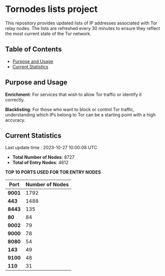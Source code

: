 # Tornodes lists project

This repository provides updated lists of IP addresses associated with Tor relay nodes. The lists are refreshed every 30 minutes to ensure they reflect the most current state of the Tor network.

## Table of Contents

- [Purpose and Usage](#purpose-and-usage)
- [Current Statistics](#current-statistics)


## Purpose and Usage

**Enrichment**: For services that wish to allow Tor traffic or identify it correctly.

**Blacklisting**: For those who want to block or control Tor traffic, understanding which IPs belong to Tor can be a starting point with a high accuracy.

## Current Statistics

Last update time : 2023-10-27 10:00:08 UTC

- **Total Number of Nodes**: 8727
- **Total of Entry Nodes**: 4612

**TOP 10 PORTS USED FOR TOR ENTRY NODES**

| **Port** | **Number of Nodes** |
|------|-----------------|
| **9001**   | 1792  |
| **443**   | 1488  |
| **8443**   | 135  |
| **80**   | 84  |
| **9002**   | 79  |
| **9000**   | 78  |
| **8080**   | 54  |
| **143**   | 49  |
| **9100**   | 48  |
| **110**   | 31  |

